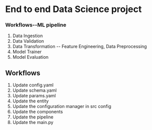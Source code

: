# End to end Data Science project

### Workflows--ML pipeline

1. Data Ingestion
2. Data Validation
3. Data Transformation -- Feature Engineering, Data Preprocessing
4. Model Trainer
5. Model Evaluation

## Workflows

1. Update config.yaml
2. Update schema.yaml
3. Update params.yaml
4. Update the entity
5. Update the configuration manager in src config
6. Update the components
7. Update the pipeline
8. Update the main.py
